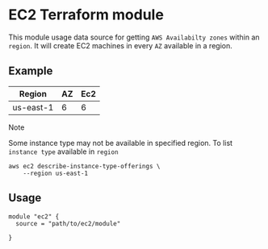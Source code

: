 <!-- BEGINNING OF PRE-COMMIT-TERRAFORM DOCS HOOK -->
# EC2 Terraform module
This module usage data source for getting `AWS Availabilty zones` within an `region`.
It will create EC2 machines in every `AZ` available in a region.

## Example
| Region    | AZ | Ec2 |
|-----------|----|-----|
| us-east-1 | 6  | 6   |

> [!NOTE]  
> Some instance type may not be available in specified region.
> To list `instance type` available in `region`
```
aws ec2 describe-instance-type-offerings \
    --region us-east-1
```

## Usage
```
module "ec2" {
  source = "path/to/ec2/module"

}
```

<!-- END OF PRE-COMMIT-TERRAFORM DOCS HOOK -->

